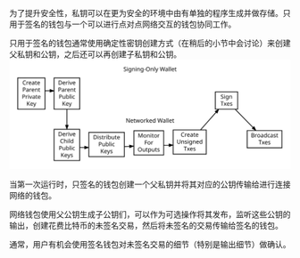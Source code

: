 为了提升安全性，私钥可以在更为安全的环境中由有单独的程序生成并做存储。只用于签名的钱包与一个可以进行点对点网络交互的钱包协同工作。

只用于签名的钱包通常使用确定性密钥创建方式（在稍后的小节中会讨论）来创建父私钥和公钥，之后还可以再创建子私钥和公钥。![](/assets/en-wallets-signing-only.svg)

当第一次运行时，只签名的钱包创建一个父私钥并将其对应的公钥传输给进行连接网络的钱包。

网络钱包使用父公钥生成子公钥们，可以作为可选操作将其发布，监听这些公钥的输出，创建花费比特币的未签名交易，然后将未签名的交易传输给签名的钱包。

通常，用户有机会使用签名钱包对未签名交易的细节（特别是输出细节）做确认。

